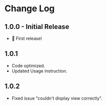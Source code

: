 # Change Log

## 1.0.0 - Initial Release

- 🎉 First release!

## 1.0.1

- Code optimized.
- Updated Usage instruction.

## 1.0.2

- Fixed issue "couldn't display view correctly".